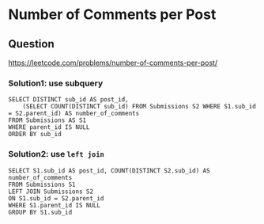 # Number of Comments per Post
## Question
https://leetcode.com/problems/number-of-comments-per-post/
### Solution1: use subquery
```
SELECT DISTINCT sub_id AS post_id,
    (SELECT COUNT(DISTINCT sub_id) FROM Submissions S2 WHERE S1.sub_id = S2.parent_id) AS number_of_comments
FROM Submissions AS S1
WHERE parent_id IS NULL
ORDER BY sub_id
```
### Solution2: use ```left join```
```
SELECT S1.sub_id AS post_id, COUNT(DISTINCT S2.sub_id) AS number_of_comments
FROM Submissions S1
LEFT JOIN Submissions S2
ON S1.sub_id = S2.parent_id
WHERE S1.parent_id IS NULL
GROUP BY S1.sub_id
```
